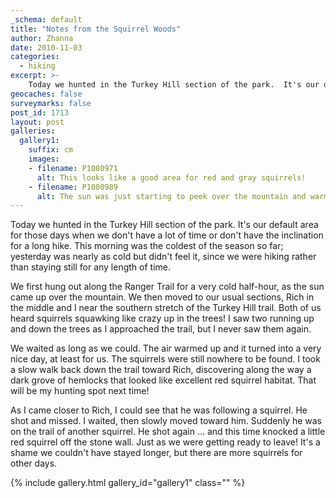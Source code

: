 ```yaml
---
_schema: default
title: "Notes from the Squirrel Woods"
author: Zhanna
date: 2010-11-03
categories:
  - hiking
excerpt: >- 
    Today we hunted in the Turkey Hill section of the park.  It's our default area for those days when we don't have a lot of time or don't have the inclination for a long hike.  
geocaches: false
surveymarks: false
post_id: 1713
layout: post
galleries:
  gallery1:
    suffix: cm
    images:
    - filename: P1080971
      alt: This looks like a good area for red and gray squirrels!
    - filename: P1080989
      alt: The sun was just starting to peek over the mountain and warm the air. Rich was watching for squirrels along this stone wall.
---
```


Today we hunted in the Turkey Hill section of the park.  It's our default area for those days when we don't have a lot of time or don't have the inclination for a long hike.  This morning was the coldest of the season so far; yesterday was nearly as cold but didn't feel it, since we were hiking rather than staying still for any length of time.

We first hung out along the Ranger Trail for a very cold half-hour, as the sun came up over the mountain.  We then moved to our usual sections, Rich in the middle and I near the southern stretch of the Turkey Hill trail.  Both of us heard squirrels squawking like crazy up in the trees!  I saw two running up and down the trees as I approached the trail, but I never saw them again.  

We waited as long as we could.  The air warmed up and it turned into a very nice day, at least for us.  The squirrels were still nowhere to be found.  I took a slow walk back down the trail toward Rich, discovering along the way a dark grove of hemlocks that looked like excellent red squirrel habitat.  That will be my hunting spot next time!  

As I came closer to Rich, I could see that he was following a squirrel.  He shot and missed.  I waited, then slowly moved toward him.  Suddenly he was on the trail of another squirrel.  He shot again ... and this time knocked a little red squirrel off the stone wall.  Just as we were getting ready to leave!  It's a shame we couldn't have stayed longer, but there are more squirrels for other days.

{% include gallery.html gallery_id="gallery1" class="" %}


